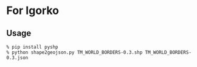 For Igorko
==========

Usage
-----

    % pip install pyshp
    % python shape2geojson.py TM_WORLD_BORDERS-0.3.shp TM_WORLD_BORDERS-0.3.json


